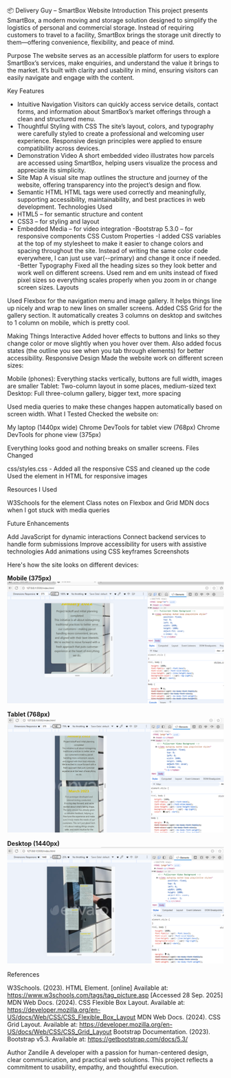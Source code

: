 📦 Delivery Guy – SmartBox Website
Introduction
This project presents SmartBox, a modern moving and storage solution designed to simplify the logistics of personal and commercial storage. Instead of requiring customers to travel to a facility, SmartBox brings the storage unit directly to them—offering convenience, flexibility, and peace of mind.

Purpose
The website serves as an accessible platform for users to explore SmartBox’s services, make enquiries, and understand the value it brings to the market. It’s built with clarity and usability in mind, ensuring visitors can easily navigate and engage with the content.

Key Features

- Intuitive Navigation
  Visitors can quickly access service details, contact forms, and information about SmartBox’s market offerings through a clean and structured menu.
- Thoughtful Styling with CSS
  The site’s layout, colors, and typography were carefully styled to create a professional and welcoming user experience. Responsive design principles were applied to ensure compatibility across devices.
- Demonstration Video
  A short embedded video illustrates how parcels are accessed using SmartBox, helping users visualize the process and appreciate its simplicity.
- Site Map
  A visual site map outlines the structure and journey of the website, offering transparency into the project’s design and flow.
- Semantic HTML
  HTML tags were used correctly and meaningfully, supporting accessibility, maintainability, and best practices in web development.
  Technologies Used
- HTML5 – for semantic structure and content
- CSS3 – for styling and layout
- Embedded Media – for video integration
  -Bootstrap 5.3.0 – for responsive components
  CSS Custom Properties
  -I added CSS variables at the top of my stylesheet to make it easier to change colors and spacing throughout the site. Instead of writing the same color code everywhere, I can just use var(--primary) and change it once if needed.
  -Better Typography
  Fixed all the heading sizes so they look better and work well on different screens. Used rem and em units instead of fixed pixel sizes so everything scales properly when you zoom in or change screen sizes.
  Layouts

Used Flexbox for the navigation menu and image gallery. It helps things line up nicely and wrap to new lines on smaller screens.
Added CSS Grid for the gallery section. It automatically creates 3 columns on desktop and switches to 1 column on mobile, which is pretty cool.

Making Things Interactive
Added hover effects to buttons and links so they change color or move slightly when you hover over them. Also added focus states (the outline you see when you tab through elements) for better accessibility.
Responsive Design
Made the website work on different screen sizes:

Mobile (phones): Everything stacks vertically, buttons are full width, images are smaller
Tablet: Two-column layout in some places, medium-sized text
Desktop: Full three-column gallery, bigger text, more spacing

Used media queries to make these changes happen automatically based on screen width.
What I Tested
Checked the website on:

My laptop (1440px wide)
Chrome DevTools for tablet view (768px)
Chrome DevTools for phone view (375px)

Everything looks good and nothing breaks on smaller screens.
Files Changed

css/styles.css - Added all the responsive CSS and cleaned up the code
Used the <picture> element in HTML for responsive images

Resources I Used

W3Schools for the <picture> element
Class notes on Flexbox and Grid
MDN docs when I got stuck with media queries

Future Enhancements

Add JavaScript for dynamic interactions
Connect backend services to handle form submissions
Improve accessibility for users with assistive technologies
Add animations using CSS keyframes
Screenshots

Here's how the site looks on different devices:

**Mobile (375px)**
![Mobile view](screenshots/mobile.png)

**Tablet (768px)**
![Tablet view](screenshots/tablet.png)

**Desktop (1440px)**
![Desktop view](screenshots/desktop.png)

References

W3Schools. (2023). HTML <picture> Element. [online] Available at: https://www.w3schools.com/tags/tag_picture.asp [Accessed 28 Sep. 2025]
MDN Web Docs. (2024). CSS Flexible Box Layout. Available at: https://developer.mozilla.org/en-US/docs/Web/CSS/CSS_Flexible_Box_Layout
MDN Web Docs. (2024). CSS Grid Layout. Available at: https://developer.mozilla.org/en-US/docs/Web/CSS/CSS_Grid_Layout
Bootstrap Documentation. (2023). Bootstrap v5.3. Available at: https://getbootstrap.com/docs/5.3/

Author
Zandile
A developer with a passion for human-centered design, clear communication, and practical web solutions. This project reflects a commitment to usability, empathy, and thoughtful execution.
